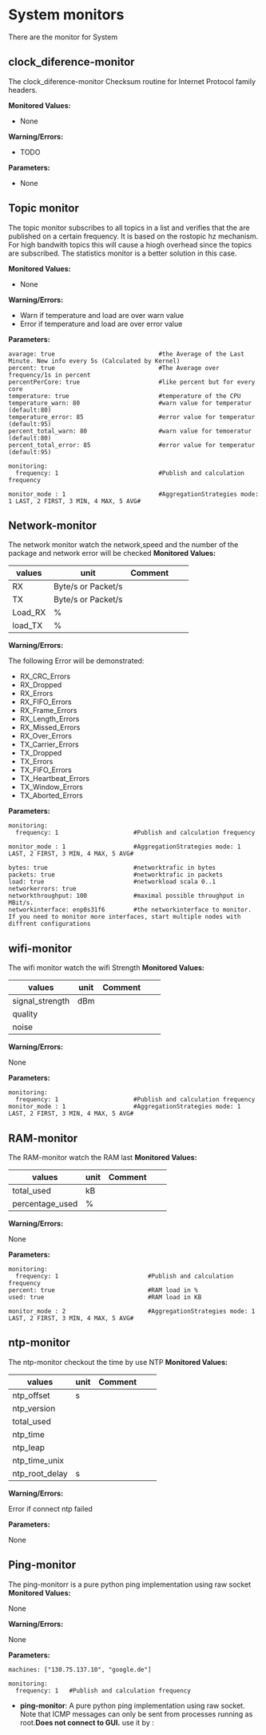 # System monitors

There are the monitor for System

## clock_diference-monitor

The clock_diference-monitor Checksum routine for Internet Protocol family headers.

**Monitored Values:**

* None

**Warning/Errors:**

* TODO


**Parameters:**

* None


## Topic monitor

The topic monitor subscribes to all topics in a list and verifies that the are published on a certain frequency. It is based on the rostopic hz mechanism. For high bandwith topics this will cause a hiogh overhead since the topics are subscribed. The statistics monitor is a better solution in this case.

**Monitored Values:**

* None

**Warning/Errors:**

* Warn if temperature and load are over warn value
* Error if temperature and load are over error value


**Parameters:**


	avarage: true                             #the Average of the Last Minute. New info every 5s (Calculated by Kernel)
	percent: true                             #The Average over frequency/1s in percent
	percentPerCore: true                      #like percent but for every core
	temperature: true                         #temperature of the CPU
	temperature_warn: 80                      #warn value for temperatur (default:80)
	temperature_error: 85                     #error value for temperatur (default:95)
	percent_total_warn: 80                    #warn value for temoeratur (default:80)
	percent_total_error: 85                   #error value for temperatur (default:95)
	
	monitoring:
	  frequency: 1                            #Publish and calculation frequency
	
	monitor_mode : 1                          #AggregationStrategies mode: 1 LAST, 2 FIRST, 3 MIN, 4 MAX, 5 AVG#


## Network-monitor

The network monitor watch the network,speed and the number of the package and network error will be checked
**Monitored Values:**

|     values      | unit  | Comment  |   |   |
|-----------------|-------|----------|---|---|
|        RX       | Byte/s or Packet/s|          |   |   |
|        TX       | Byte/s or Packet/s|          |   |   |
|      Load_RX    |  %    |          |   |   |
|      load_TX    |  %    |          |   |   |


**Warning/Errors:**

The following Error will be demonstrated:

* RX_CRC_Errors
* RX_Dropped
* RX_Errors
* RX_FIFO_Errors
* RX_Frame_Errors
* RX_Length_Errors
* RX_Missed_Errors
* RX_Over_Errors
* TX_Carrier_Errors
* TX_Dropped
* TX_Errors
* TX_FIFO_Errors
* TX_Heartbeat_Errors
* TX_Window_Errors
* TX_Aborted_Errors


**Parameters:**


	monitoring:
	  frequency: 1                     #Publish and calculation frequency

	monitor_mode : 1                   #AggregationStrategies mode: 1 LAST, 2 FIRST, 3 MIN, 4 MAX, 5 AVG#
	
	bytes: true                        #networktrafic in bytes
	packets: true                      #networktrafic in packets
	load: true                         #networkload scala 0..1
	networkerrors: true
	networkthroughput: 100             #maximal possible throughput in MBit/s.
	networkinterface: enp0s31f6        #the networkinterface to monitor. If you need to monitor more interfaces, start multiple nodes with diffrent configurations

## wifi-monitor

The wifi monitor watch the wifi Strength
**Monitored Values:**

|     values      | unit  | Comment  |   |   |
|-----------------|-------|----------|---|---|
| signal_strength | dBm   |          |   |   |
|     quality     |       |          |   |   |
|      noise      |       |          |   |   |


**Warning/Errors:**

None

**Parameters:**


	monitoring:
	  frequency: 1                     #Publish and calculation frequency
	monitor_mode : 1                   #AggregationStrategies mode: 1 LAST, 2 FIRST, 3 MIN, 4 MAX, 5 AVG#

## RAM-monitor

The RAM-monitor watch the RAM last
**Monitored Values:**

|     values      | unit  | Comment  |   |   |
|-----------------|-------|----------|---|---|
|   total_used    |  kB   |          |   |   |
| percentage_used |   %   |          |   |   |


**Warning/Errors:**

None

**Parameters:**


	monitoring:
	  frequency: 1                         #Publish and calculation frequency
	percent: true                          #RAM load in %
	used: true                             #RAM load in KB

	monitor_mode : 2                       #AggregationStrategies mode: 1 LAST, 2 FIRST, 3 MIN, 4 MAX, 5 AVG#


## ntp-monitor

The ntp-monitor checkout the time by use NTP
**Monitored Values:**

|     values      | unit  | Comment  |   |   |
|-----------------|-------|----------|---|---|
|   ntp_offset    |   s   |          |   |   |
|   ntp_version   |       |          |   |   |
|   total_used    |       |          |   |   |
|     ntp_time    |       |          |   |   |
|   ntp_leap      |       |          |   |   |
| ntp_time_unix   |       |          |   |   |
| ntp_root_delay  |   s   |          |   |   |


**Warning/Errors:**

Error if connect ntp failed

**Parameters:**

None

## Ping-monitor

The ping-monitorr is a pure python ping implementation using raw socket
**Monitored Values:**

None

**Warning/Errors:**

None

**Parameters:**

	machines: ["130.75.137.10", "google.de"]

	monitoring:
	  frequency: 1   #Publish and calculation frequency


* **ping-monitor**:  A pure python ping implementation using raw socket. Note that ICMP messages can only be sent from processes running as root.**Does not connect to GUI.** use it by :



